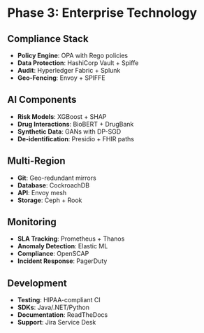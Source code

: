 # Phase 3: Enterprise Technology

## Compliance Stack
- **Policy Engine**: OPA with Rego policies
- **Data Protection**: HashiCorp Vault + Spiffe
- **Audit**: Hyperledger Fabric + Splunk
- **Geo-Fencing**: Envoy + SPIFFE

## AI Components
- **Risk Models**: XGBoost + SHAP
- **Drug Interactions**: BioBERT + DrugBank
- **Synthetic Data**: GANs with DP-SGD
- **De-identification**: Presidio + FHIR paths

## Multi-Region
- **Git**: Geo-redundant mirrors
- **Database**: CockroachDB
- **API**: Envoy mesh
- **Storage**: Ceph + Rook

## Monitoring
- **SLA Tracking**: Prometheus + Thanos
- **Anomaly Detection**: Elastic ML
- **Compliance**: OpenSCAP
- **Incident Response**: PagerDuty

## Development
- **Testing**: HIPAA-compliant CI
- **SDKs**: Java/.NET/Python
- **Documentation**: ReadTheDocs
- **Support**: Jira Service Desk

